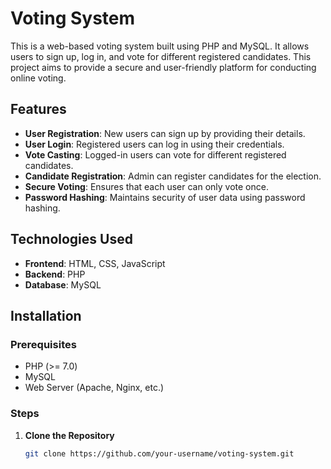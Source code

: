 # Voting System

This is a web-based voting system built using PHP and MySQL. It allows users to sign up, log in, and vote for different registered candidates. This project aims to provide a secure and user-friendly platform for conducting online voting.

## Features

- **User Registration**: New users can sign up by providing their details.
- **User Login**: Registered users can log in using their credentials.
- **Vote Casting**: Logged-in users can vote for different registered candidates.
- **Candidate Registration**: Admin can register candidates for the election.
- **Secure Voting**: Ensures that each user can only vote once.
-  **Password Hashing**: Maintains security of user data using password hashing.

## Technologies Used

- **Frontend**: HTML, CSS, JavaScript
- **Backend**: PHP
- **Database**: MySQL

## Installation

### Prerequisites

- PHP (>= 7.0)
- MySQL
- Web Server (Apache, Nginx, etc.)

### Steps

1. **Clone the Repository**

   ```sh
   git clone https://github.com/your-username/voting-system.git
